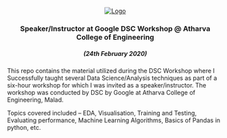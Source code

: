 
<!-- PROJECT LOGO -->
<br />
<p align="center">
  <a href="https://github.com/reubence/Google-DSC-Workshop-2020">
    <img src="https://cdn.hashnode.com/res/hashnode/image/upload/v1563888018200/lJaohMmyY.png" alt="Logo" >
  </a>

  <h3 align="center">Speaker/Instructor at Google DSC Workshop @ Atharva College of Engineering</h3>
  <h5 align = "center"> (24th February 2020) </h5>

  <p >
This repo contains the material utilized during the DSC Workshop where I Successfully taught several Data Science/Analysis techniques as part of a six-hour workshop for which I was invited as a speaker/instructor. The workshop was conducted by DSC by Google at Atharva College of Engineering, Malad.

Topics covered included – EDA, Visualisation, Training and Testing, Evaluating performance, Machine Learning Algorithms, Basics of Pandas in python, etc. 
    <br />
    <br />
  </p>
</p>

